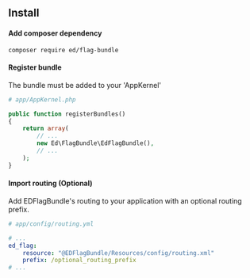 ## Install
#### Add composer dependency
    composer require ed/flag-bundle
    
#### Register bundle
The bundle must be added to your 'AppKernel'

```php
# app/AppKernel.php

public function registerBundles()
{
    return array(
        // ...
        new Ed\FlagBundle\EdFlagBundle(),
        // ...
    );
}
```

#### Import routing (Optional)
Add EDFlagBundle's routing to your application with an optional routing prefix.
```yaml
# app/config/routing.yml

# ...
ed_flag:
    resource: "@EDFlagBundle/Resources/config/routing.xml"
    prefix: /optional_routing_prefix
# ...
```